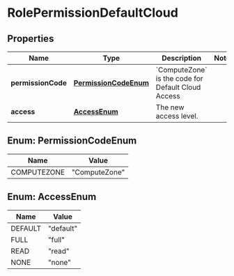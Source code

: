 

# RolePermissionDefaultCloud

## Properties

Name | Type | Description | Notes
------------ | ------------- | ------------- | -------------
**permissionCode** | [**PermissionCodeEnum**](#PermissionCodeEnum) | &#x60;ComputeZone&#x60; is the code for Default Cloud Access | 
**access** | [**AccessEnum**](#AccessEnum) | The new access level. | 



## Enum: PermissionCodeEnum

Name | Value
---- | -----
COMPUTEZONE | &quot;ComputeZone&quot;



## Enum: AccessEnum

Name | Value
---- | -----
DEFAULT | &quot;default&quot;
FULL | &quot;full&quot;
READ | &quot;read&quot;
NONE | &quot;none&quot;



